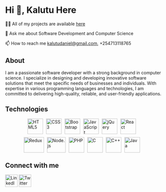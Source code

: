 # Hi 👋, Kalutu Here 
👨‍💻 All of my projects are available <a href="https://kalutu-daniel.vercel.app/">here</a> 

💬 Ask me about Software Development and Computer Science

📫 How to reach me kalutudaniel@gmail.com, +254713118765

## About
I am a passionate software developer with a strong background in computer science. I specialize in designing and developing innovative software solutions that meet the specific needs of businesses and individuals. With expertise in various programming languages and technologies, I am committed to delivering high-quality, reliable, and user-friendly applications.

## Technologies
<div>
    <div style="display: flex; justify-content: center;">
        <a href="https://en.wikipedia.org/wiki/HTML5" target="_blank" rel="noopener noreferrer" style="text-decoration: none; margin-right: 10px;"><img src="https://upload.wikimedia.org/wikipedia/commons/3/38/HTML5_Badge.svg" alt="HTML5" width="50px" height="50px" /></a>
        <a href="https://en.wikipedia.org/wiki/CSS3" target="_blank" rel="noopener noreferrer" style="text-decoration: none; margin-right: 10px;"><img src="https://upload.wikimedia.org/wikipedia/commons/6/62/CSS3_logo.svg" alt="CSS3" width="50px" height="50px" /></a>
        <a href="https://getbootstrap.com/" target="_blank" rel="noopener noreferrer" style="text-decoration: none; margin-right: 10px;"><img src="https://upload.wikimedia.org/wikipedia/commons/b/b2/Bootstrap_logo.svg" alt="Bootstrap" width="50px" height="50px" /></a>
        <a href="https://en.wikipedia.org/wiki/JavaScript" target="_blank" rel="noopener noreferrer" style="text-decoration: none; margin-right: 10px;"><img src="https://upload.wikimedia.org/wikipedia/commons/9/99/Unofficial_JavaScript_logo_2.svg" alt="JavaScript" width="50px" height="50px" /></a>
        <a href="https://jquery.com/" target="_blank" rel="noopener noreferrer" style="text-decoration: none; margin-right: 10px;"><img src="https://www.interviewbit.com/blog/wp-content/uploads/2021/10/jquery-logo-vertical_large_square.png" alt="jQuery" width="50px" height="50px" /></a>
        <a href="https://en.wikipedia.org/wiki/React_(JavaScript_library)" target="_blank" rel="noopener noreferrer" style="text-decoration: none; margin-right: 10px;"><img src="https://upload.wikimedia.org/wikipedia/commons/a/a7/React-icon.svg" alt="React" width="50px" height="50px" /></a>
    </div>
    <div style="display: flex; justify-content: center; margin-top: 10px;">
        <a href="https://redux.js.org/" target="_blank" rel="noopener noreferrer" style="text-decoration: none; margin-right: 10px;"><img src="https://upload.wikimedia.org/wikipedia/commons/4/49/Redux.png" alt="Redux" width="65px" height="50px" /></a>
        <a href="https://nodejs.org/" target="_blank" rel="noopener noreferrer" style="text-decoration: none; margin-right: 10px;"><img src="https://upload.wikimedia.org/wikipedia/commons/d/d9/Node.js_logo.svg" alt="Node.js" width="60px" height="50px" /></a>
        <a href="https://www.php.net/" target="_blank" rel="noopener noreferrer" style="text-decoration: none; margin-right: 10px;"><img src="https://upload.wikimedia.org/wikipedia/commons/2/27/PHP-logo.svg" alt="PHP" width="50px" height="50px" /></a>
        <a href="https://en.wikipedia.org/wiki/C_(programming_language)" target="_blank" rel="noopener noreferrer" style="text-decoration: none; margin-right: 10px;"><img src="https://upload.wikimedia.org/wikipedia/commons/1/19/C_Logo.png" alt="C" width="50px" height="50px" /></a>
        <a href="https://en.wikipedia.org/wiki/C%2B%2B" target="_blank" rel="noopener noreferrer" style="text-decoration: none; margin-right: 10px;"><img src="https://upload.wikimedia.org/wikipedia/commons/1/18/ISO_C%2B%2B_Logo.svg" alt="C++" width="50px" height="50px" /></a>
        <a href="https://www.java.com/" target="_blank" rel="noopener noreferrer" style="text-decoration: none; margin-right: 10px;"><img src="https://upload.wikimedia.org/wikipedia/en/3/30/Java_programming_language_logo.svg" alt="Java" width="50px" height="50px" /></a>
    </div>
</div>

## Connect with me
<div>
  <a href="https://www.linkedin.com/in/kalutu-daniel/" target="_blank" rel="noopener noreferrer" style="text-decoration: none;">
    <img src="https://upload.wikimedia.org/wikipedia/commons/c/ca/LinkedIn_logo_initials.png" alt="LinkedIn" width="40px" height="40px" style="vertical-align: middle;" />
  </a>

  <a href="https://twitter.com/kalutu_daniel" target="_blank" rel="noopener noreferrer" style="text-decoration: none;">
    <img src="https://cdn2.iconfinder.com/data/icons/social-icons-33/128/Twitter-512.png" alt="Twitter" width="40px" height="40px" style="vertical-align: middle;" />
  </a>
</div>



<!---
Kalutu/Kalutu is a ✨ special ✨ repository because its `README.md` (this file) appears on your GitHub profile.
You can click the Preview link to take a look at your changes.
--->
